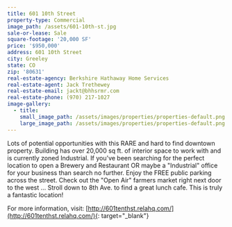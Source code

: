 ```yaml
---
title: 601 10th Street
property-type: Commercial
image_path: /assets/601-10th-st.jpg
sale-or-lease: Sale
square-footage: '20,000 SF'
price: '$950,000'
address: 601 10th Street
city: Greeley
state: CO
zip: '80631'
real-estate-agency: Berkshire Hathaway Home Services
real-estate-agent: Jack Trethewey
real-estate-email: jackt@bhhsrmr.com
real-estate-phone: (970) 217-1027
image-gallery:
  - title:
    small_image_path: /assets/images/properties/properties-default.png
    large_image_path: /assets/images/properties/properties-default.png
---
```


Lots of potential opportunities with this RARE and hard to find downtown property. Building has over 20,000 sq ft. of interior space to work with and is currently zoned Industrial. If you've been searching for the perfect location to open a Brewery and Restaurant OR maybe a "Industrial" office for your business than search no further. Enjoy the FREE public parking across the street. Check out the "Open Air" farmers market right next door to the west … Stroll down to 8th Ave. to find a great lunch cafe. This is truly a fantastic location!

For more information, visit:&nbsp;[http://601tenthst.relahq.com/](http://601tenthst.relahq.com/){: target="_blank"}